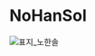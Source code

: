 # NoHanSol
![표지_노한솔](https://user-images.githubusercontent.com/60260284/113490321-30703580-9504-11eb-8576-ce3028110849.png)

